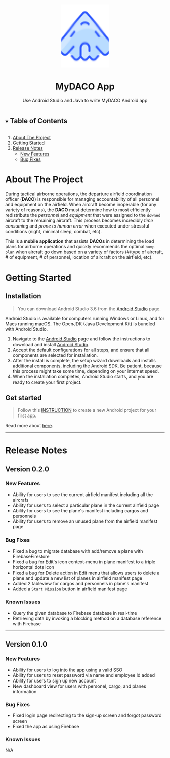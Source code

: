 <!-- PROJECT LOGO -->
<br />
<p align="center">
  <a href="https://github.com/tnguyen606-cs/myDACO">
    <img src="images/aircaft_icon.png" alt="Logo" width="150" height="200">
  </a>

  <h1 align="center">MyDACO App</h1>

  <p align="center">
    Use Android Studio and Java to write MyDACO Android app
  </p>
</p>


<!-- TABLE OF CONTENTS -->
<details open="open">
  <summary><h2 style="display: inline-block">Table of Contents</h2></summary>
  <ol>
    <li><a href="#about-the-project">About The Project</a></li>
    <li><a href="#getting-started">Getting Started</a></li>
    <li>
      <a href="#release-notes">Release Notes</a>
      <ul>
        <li><a href="#new-features">New Features</a></li>
        <li><a href="#bug-fixes">Bug Fixes</a></li>
      </ul>
    </li>
  </ol>
</details>

<!-- ABOUT THE PROJECT -->
# About The Project

During tactical airborne operations, the departure airfield coordination officer (**DACO**) is responsible for managing accountability of all personnel and equipment on the airfield. When aircraft become inoperable (for any variety of reasons), the **DACO** must determine how to most efficiently redistribute the *personnel* and *equipment* that were assigned to the `downed` aircraft to the remaining aircraft. This process becomes incredibly *time consuming* and *prone to human error* when executed under stressful conditions (night, minimal sleep, combat, etc).  

This is **a mobile application** that assists **DACOs** in determining the load plans for airborne operations and quickly recommends the optimal `bump plan` when aircraft go down based on a variety of factors (#/type of aircraft, # of equipment, # of personnel, location of aircraft on the airfield, etc). 

<!-- GETTING STARTED -->
# Getting Started
## Installation

> You can download Android Studio 3.6 from the [Android Studio](https://developer.android.com/studio/) page.   

Android Studio is available for computers running Windows or Linux, and for Macs running macOS. The OpenJDK (Java Development Kit) is bundled with Android Studio.

1. Navigate to the [Android Studio](https://developer.android.com/studio/) page and follow the instructions to download and install [Android Studio](https://developer.android.com/studio/install.html). 
2. Accept the default configurations for all steps, and ensure that all components are selected for installation.
3. After the install is complete, the setup wizard downloads and installs additional components, including the Android SDK. Be patient, because this process might take some time, depending on your internet speed.
4. When the installation completes, Android Studio starts, and you are ready to create your first project.

## Get started

> Follow this [INSTRUCTION](https://developer.android.com/codelabs/build-your-first-android-app#2) to create a new Android project for your first app.  

Read more about [here](https://developer.android.com/codelabs/build-your-first-android-app#0).

<!-- RELEASE NOTES -->
---
# Release Notes
## Version 0.2.0

### New Features
* Ability for users to see the current airfield manifest including all the aircrafs
* Ability for users to select a particular plane in the current airfield page
* Ability for users to see the plane's manifest including cargos and personnels
* Ability for users to remove an unused plane from the airfield manifest page

### Bug Fixes
* Fixed a bug to migrate database with add/remove a plane with FirebaseFirestore
* Fixed a bug for Edit's icon context-menu in plane manifest to a triple horizontal dots icon
* Fixed a bug for Delete action in Edit menu that allows users to delete a plane and update a new list of planes in airfield manifest page
* Added 2 tableview for cargos and personnels in plane's manifest
* Added a `Start Mission` button in airfield manifest page

### Known Issues
* Query the given database to Firebase database in real-time
* Retrieving data by invoking a blocking method on a database reference with Firebase

----
## Version 0.1.0

### New Features
* Ability for users to log into the app using a valid SSO
* Ability for users to reset password via name and employee Id added
* Ability for users to sign up new account
* New dashboard view for users with personel, cargo, and planes information

### Bug Fixes
* Fixed login page redirecting to the sign-up screen and forgot password screen
* Fixed the app as using Firebase

### Known Issues
N/A
